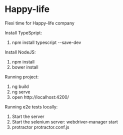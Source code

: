 # Happy-life
Flexi time for Happy-life company

Install TypeSpript:
1) npm install typescript --save-dev


Install NodeJS:
1) npm install
2) bower install

Running project:
1) ng build
2) ng serve
3) open http://localhost:4200/

Running e2e tests locally:
1) Start the server
2) Start the selenium server: webdriver-manager start
3) protractor protractor.conf.js
